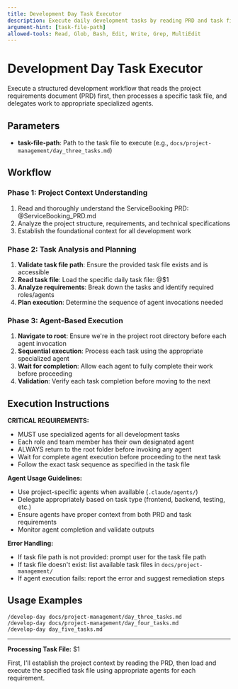 ```yaml
---
title: Development Day Task Executor
description: Execute daily development tasks by reading PRD and task files, utilizing appropriate agents for each role
argument-hint: [task-file-path]
allowed-tools: Read, Glob, Bash, Edit, Write, Grep, MultiEdit
---
```


# Development Day Task Executor

Execute a structured development workflow that reads the project requirements document (PRD) first, then processes a specific task file, and delegates work to appropriate specialized agents.

## Parameters

- **task-file-path**: Path to the task file to execute (e.g., `docs/project-management/day_three_tasks.md`)

## Workflow

### Phase 1: Project Context Understanding
1. Read and thoroughly understand the ServiceBooking PRD: @ServiceBooking_PRD.md
2. Analyze the project structure, requirements, and technical specifications
3. Establish the foundational context for all development work

### Phase 2: Task Analysis and Planning
1. **Validate task file path**: Ensure the provided task file exists and is accessible
2. **Read task file**: Load the specific daily task file: @$1
3. **Analyze requirements**: Break down the tasks and identify required roles/agents
4. **Plan execution**: Determine the sequence of agent invocations needed

### Phase 3: Agent-Based Execution
1. **Navigate to root**: Ensure we're in the project root directory before each agent invocation
2. **Sequential execution**: Process each task using the appropriate specialized agent
3. **Wait for completion**: Allow each agent to fully complete their work before proceeding
4. **Validation**: Verify each task completion before moving to the next

## Execution Instructions

**CRITICAL REQUIREMENTS:**
- MUST use specialized agents for all development tasks
- Each role and team member has their own designated agent
- ALWAYS return to the root folder before invoking any agent
- Wait for complete agent execution before proceeding to the next task
- Follow the exact task sequence as specified in the task file

**Agent Usage Guidelines:**
- Use project-specific agents when available (`.claude/agents/`)
- Delegate appropriately based on task type (frontend, backend, testing, etc.)
- Ensure agents have proper context from both PRD and task requirements
- Monitor agent completion and validate outputs

**Error Handling:**
- If task file path is not provided: prompt user for the task file path
- If task file doesn't exist: list available task files in `docs/project-management/`
- If agent execution fails: report the error and suggest remediation steps

## Usage Examples

```
/develop-day docs/project-management/day_three_tasks.md
/develop-day docs/project-management/day_four_tasks.md
/develop-day day_five_tasks.md
```

---

**Processing Task File:** $1

First, I'll establish the project context by reading the PRD, then load and execute the specified task file using appropriate agents for each requirement.